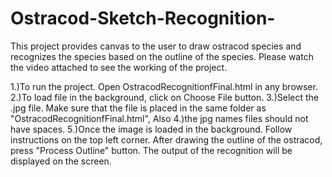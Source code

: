 # Ostracod-Sketch-Recognition-
This project provides canvas to the user to draw ostracod species and recognizes the species based on the outline of the species.
Please watch the video attached to see the working of the project.

1.)To run the project. Open OstracodRecognitionfFinal.html in any browser.
2.)To load file in the background, click on Choose File button.
3.)Select the .jpg file. Make sure that the file is placed in the same folder as "OstracodRecognitionfFinal.html", Also 4.)the jpg names files should not have spaces.
5.)Once the image is loaded in the background. Follow instructions on the top left corner. After drawing the outline of the ostracod, press "Process Outline" button. The output of the recognition will be displayed on the screen.
